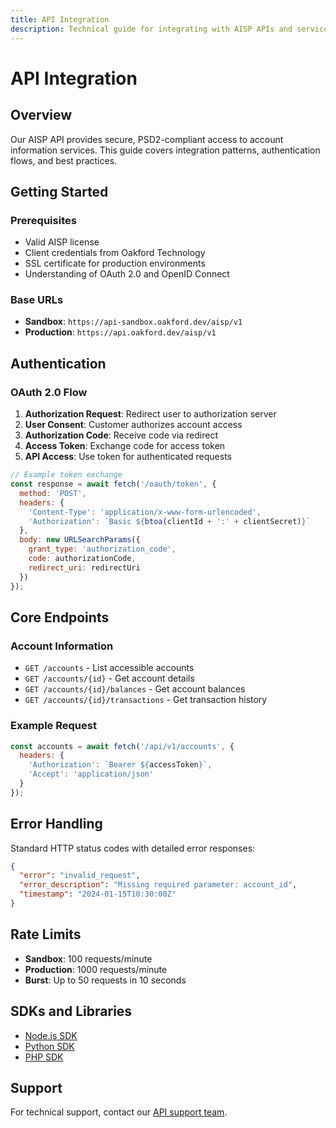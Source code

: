 ```yaml
---
title: API Integration
description: Technical guide for integrating with AISP APIs and services
---
```


# API Integration

## Overview

Our AISP API provides secure, PSD2-compliant access to account information services. This guide covers integration patterns, authentication flows, and best practices.

## Getting Started

### Prerequisites
- Valid AISP license
- Client credentials from Oakford Technology
- SSL certificate for production environments
- Understanding of OAuth 2.0 and OpenID Connect

### Base URLs
- **Sandbox**: `https://api-sandbox.oakford.dev/aisp/v1`
- **Production**: `https://api.oakford.dev/aisp/v1`

## Authentication

### OAuth 2.0 Flow
1. **Authorization Request**: Redirect user to authorization server
2. **User Consent**: Customer authorizes account access
3. **Authorization Code**: Receive code via redirect
4. **Access Token**: Exchange code for access token
5. **API Access**: Use token for authenticated requests

```javascript
// Example token exchange
const response = await fetch('/oauth/token', {
  method: 'POST',
  headers: {
    'Content-Type': 'application/x-www-form-urlencoded',
    'Authorization': `Basic ${btoa(clientId + ':' + clientSecret)}`
  },
  body: new URLSearchParams({
    grant_type: 'authorization_code',
    code: authorizationCode,
    redirect_uri: redirectUri
  })
});
```

## Core Endpoints

### Account Information
- `GET /accounts` - List accessible accounts
- `GET /accounts/{id}` - Get account details
- `GET /accounts/{id}/balances` - Get account balances
- `GET /accounts/{id}/transactions` - Get transaction history

### Example Request
```javascript
const accounts = await fetch('/api/v1/accounts', {
  headers: {
    'Authorization': `Bearer ${accessToken}`,
    'Accept': 'application/json'
  }
});
```

## Error Handling

Standard HTTP status codes with detailed error responses:

```json
{
  "error": "invalid_request",
  "error_description": "Missing required parameter: account_id",
  "timestamp": "2024-01-15T10:30:00Z"
}
```

## Rate Limits

- **Sandbox**: 100 requests/minute
- **Production**: 1000 requests/minute
- **Burst**: Up to 50 requests in 10 seconds

## SDKs and Libraries

- [Node.js SDK](https://github.com/oakford-tech/aisp-node)
- [Python SDK](https://github.com/oakford-tech/aisp-python)
- [PHP SDK](https://github.com/oakford-tech/aisp-php)

## Support

For technical support, contact our [API support team](mailto:api-support@oakford.dev).